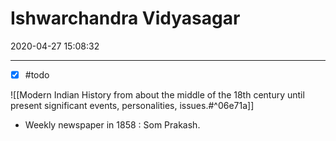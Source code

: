 # Ishwarchandra Vidyasagar
2020-04-27 15:08:32
            
---

- [x] #todo 

![[Modern Indian History from about the middle of the 18th century until present significant events, personalities, issues.#^06e71a]]

- Weekly newspaper in 1858 : Som Prakash.
